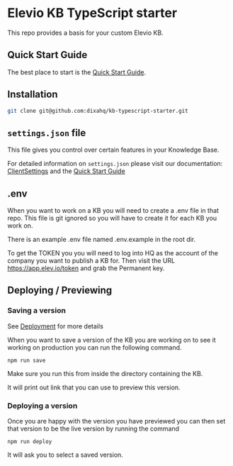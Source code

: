 # Elevio KB TypeScript starter

This repo provides a basis for your custom Elevio KB.

## Quick Start Guide

The best place to start is the [Quick Start Guide](https://kb-kit.elevio.help/en/articles/8).

## Installation

```bash
git clone git@github.com:dixahq/kb-typescript-starter.git
```

## `settings.json` file

This file gives you control over certain features in your Knowledge Base.

For detailed information on `settings.json` please visit our documentation: [ClientSettings](https://kb-kit.elevio.help/en/articles/81#clientsettings) and the [Quick Start Guide](https://kb-kit.elevio.help/en/articles/8)

## .env

When you want to work on a KB you will need to create a .env file in that repo. This file is git ignored so you will have to create it for each KB you work on.

There is an example .env file named .env.example in the root dir.

To get the TOKEN you you will need to log into HQ as the account of the company you want to publish a KB for. Then visit the URL https://app.elev.io/token and grab the Permanent key.

## Deploying / Previewing

### Saving a version

See [Deployment](https://kb-kit.elevio.help/en/articles/11-deployment) for more details

When you want to save a version of the KB you are working on to see it working on production you can run the following command.

```
npm run save
```

Make sure you run this from inside the directory containing the KB.

It will print out link that you can use to preview this version.

### Deploying a version

Once you are happy with the version you have previewed you can then set that version to be the live version by running the command

```
npm run deploy
```

It will ask you to select a saved version.
